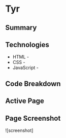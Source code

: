 # Tyr

## Summary

## Technologies 
* HTML -
* CSS -
* JavaScript -
## Code Breakdown

## Active Page

## Page Screenshot
![screenshot]